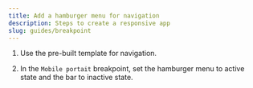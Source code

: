 ```yaml
---
title: Add a hamburger menu for navigation
description: Steps to create a responsive app
slug: guides/breakpoint
---
```


1. Use the pre-built template for navigation.

2. In the `Mobile portait` breakpoint, set the hamburger menu to active state and the bar to inactive state. 